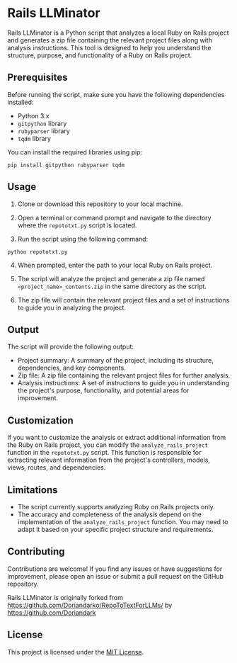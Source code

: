 # Rails LLMinator

Rails LLMinator is a Python script that analyzes a local Ruby on Rails project and generates a zip file containing the relevant project files along with analysis instructions. This tool is designed to help you understand the structure, purpose, and functionality of a Ruby on Rails project.

## Prerequisites

Before running the script, make sure you have the following dependencies installed:

- Python 3.x
- `gitpython` library
- `rubyparser` library
- `tqdm` library

You can install the required libraries using pip:

```
pip install gitpython rubyparser tqdm
```

## Usage

1. Clone or download this repository to your local machine.

2. Open a terminal or command prompt and navigate to the directory where the `repototxt.py` script is located.

3. Run the script using the following command:

```
python repototxt.py
```

4. When prompted, enter the path to your local Ruby on Rails project.

5. The script will analyze the project and generate a zip file named `<project_name>_contents.zip` in the same directory as the script.

6. The zip file will contain the relevant project files and a set of instructions to guide you in analyzing the project.

## Output

The script will provide the following output:

- Project summary: A summary of the project, including its structure, dependencies, and key components.
- Zip file: A zip file containing the relevant project files for further analysis.
- Analysis instructions: A set of instructions to guide you in understanding the project's purpose, functionality, and potential areas for improvement.

## Customization

If you want to customize the analysis or extract additional information from the Ruby on Rails project, you can modify the `analyze_rails_project` function in the `repototxt.py` script. This function is responsible for extracting relevant information from the project's controllers, models, views, routes, and dependencies.

## Limitations

- The script currently supports analyzing Ruby on Rails projects only.
- The accuracy and completeness of the analysis depend on the implementation of the `analyze_rails_project` function. You may need to adapt it based on your specific project structure and requirements.

## Contributing

Contributions are welcome! If you find any issues or have suggestions for improvement, please open an issue or submit a pull request on the GitHub repository.

Rails LLMinator is originally forked from https://github.com/Doriandarko/RepoToTextForLLMs/ by https://github.com/Doriandark

## License

This project is licensed under the [MIT License](LICENSE).
